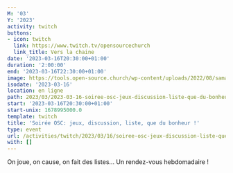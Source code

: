 ```yaml
---
M: '03'
Y: '2023'
activity: twitch
buttons:
- icon: twitch
  link: https://www.twitch.tv/opensourcechurch
  link_title: Vers la chaine
date: '2023-03-16T20:30:00+01:00'
duration: '2:00:00'
end: '2023-03-16T22:30:00+01:00'
image: https://tools.open-source.church/wp-content/uploads/2022/08/samantha-gades-LA6XfeVI5_c-unsplash-scaled.jpg
isodate: '2023-03-16'
location: en ligne
path: 2023/03/2023-03-16-soiree-osc-jeux-discussion-liste-que-du-bonheur.md
start: '2023-03-16T20:30:00+01:00'
start-unix: 1678995000.0
template: twitch
title: 'Soirée OSC: jeux, discussion, liste, que du bonheur !'
type: event
url: /activities/twitch/2023/03/16/soiree-osc-jeux-discussion-liste-que-du-bonheur
with: []
---
```

On joue, on cause, on fait des listes... Un rendez-vous hebdomadaire !